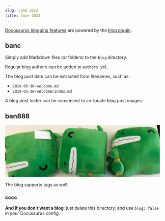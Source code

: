 ```yaml
---
slug: June 2023
title: June 2023
---
```


[Docusaurus blogging features](https://docusaurus.io/docs/blog) are powered by the [blog plugin](https://docusaurus.io/docs/api/plugins/@docusaurus/plugin-content-blog).

## banc

Simply add Markdown files (or folders) to the `blog` directory.

Regular blog authors can be added to `authors.yml`.

The blog post date can be extracted from filenames, such as:

- `2019-05-30-welcome.md`
- `2019-05-30-welcome/index.md`

A blog post folder can be convenient to co-locate blog post images:

## ban888

![Docusaurus Plushie](./docusaurus-plushie-banner.jpeg)

The blog supports tags as well!


### cccc

**And if you don't want a blog**: just delete this directory, and use `blog: false` in your Docusaurus config.
